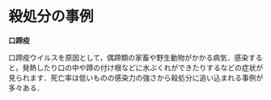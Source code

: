 # 殺処分の事例

**口蹄疫**

口蹄疫ウイルスを原因として，偶蹄類の家畜や野生動物がかかる病気．感染すると，発熱したり口の中や蹄の付け根などに水ぶくれができたりするなどの症状が見られます．死亡率は低いものの感染力の強さから殺処分に追い込まれる事例が多々ある．